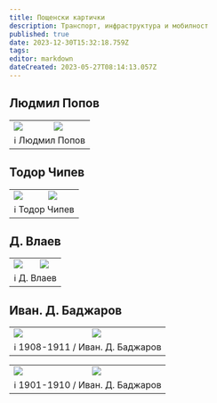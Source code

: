 ```yaml
---
title: Пощенски картички
description: Транспорт, инфраструктура и мобилност
published: true
date: 2023-12-30T15:32:18.759Z
tags: 
editor: markdown
dateCreated: 2023-05-27T08:14:13.057Z
---
```


## Людмил Попов

<!--следващ пост--> 
<div class="table-responsive"><table style="width:100%"><tr>
<td><img src="https://drive.google.com/uc?id=18NnOb6T7MOBXQT3FcmdjuFGstJ3hKzxN"></td>
<td><img src="https://drive.google.com/uc?id=1vZY9CV8gM6CkI3wKYpvGR7USGevWpCd_"></td></tr>
  <td colspan=2 >ℹ️ Людмил Попов</td></table></div>
  
  

## Тодор Чипев

<!--следващ пост--> 
<div class="table-responsive"><table style="width:100%"><tr>
<td><img src="https://drive.google.com/uc?id=10FSYj4tQN88H_YSyZaTjzXYh6X30_0QX"></td>
<td><img src="https://drive.google.com/uc?id=1W39BpNYsn8mnNALrit7Erwqat7KDWLCs"></td></tr>
  <td colspan=2 >ℹ️ Тодор Чипев</td></table></div>
  

## Д. Влаев

<!--следващ пост--> 
<div class="table-responsive"><table style="width:100%"><tr>
<td><img src="https://drive.google.com/uc?id=1Gls-O1ZyqZgCo8zJm85pUtcly2Fuht_D"></td>
<td><img src="https://drive.google.com/uc?id=15KZRdvRp6IpilvDi9GjeRtmKyVtMeOoV"></td></tr>
  <td colspan=2 >ℹ️ Д. Влаев</td></table></div>
  
## Иван. Д. Баджаров
<!--следващ пост--> 
<div class="table-responsive"><table style="width:100%"><tr>
<td><img src="https://drive.google.com/uc?id=1AmnK6x0g4gFobRknKoVbg3gkwVoLlOdU"></td>
<td><img src="https://drive.google.com/uc?id=1p81KiDI6jEUVz2wU64CrGvOEcsdkARii"></td></tr>
  <td colspan=2 >ℹ️  1908-1911 / Иван. Д. Баджаров</td></table></div>
  
<!--следващ пост--> 
<div class="table-responsive"><table style="width:100%"><tr>
<td><img src="https://drive.google.com/uc?id=1TRuuDMnXp05LOk04iG7fvufbaDX04YVx"></td>
<td><img src="https://drive.google.com/uc?id=152jZ-f6uHKSndb0hp-k7m-zlDv7ruhfz"></td></tr>
  <td colspan=2 >ℹ️  1901-1910 / Иван. Д. Баджаров</td></table></div>
  